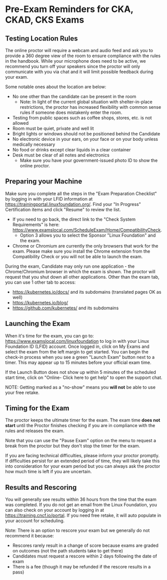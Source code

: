 # Pre-Exam Reminders for CKA, CKAD, CKS Exams

## Testing Location Rules

The online proctor will require a webcam and audio feed and ask you to provide a 360 degree view of the room to ensure compliance with the rules in the handbook. While your microphone does need to be active, we recommend you turn off your speakers since the proctor will only communicate with you via chat and it will limit possible feedback during your exam.

Some notable ones about the location are below:
- No one other than the candidate can be present in the room
   - Note: In light of the current global situation with shelter-in-place restrictions, the proctor has increased flexibility with common sense rules if someone does mistakenly enter the room.
- Testing from public spaces such as coffee shops, stores, etc. is not allowed
- Room must be quiet, private and well lit
- Bright lights or windows should not be positioned behind the Candidate
- No electronic device in your ears, on your face or on your body unless medically necessary
- No food or drinks except clear liquids in a clear container
- Desk must be clear of all notes and electronics
   - Make sure you have your government-issued photo ID to show the online proctor.


## Preparing your Machine

Make sure you complete all the steps in the "Exam Preparation Checklist" by logging in with your LFID information at <https://trainingportal.linuxfoundation.org/>. Find your "In Progress" Certification items and click "Resume" to review the list.
  - If you need to go back, the direct link to the "Check System Requirements" is here: https://www.examslocal.com/ScheduleExam/Home/CompatibilityCheck.
    - Option 3 allows you to select the Sponsor "Linux Foundation" and the exam.
  - Chrome or Chromium are currently the only browsers that work for the exam. Please make sure you install the Chrome extension from the Compatibility Check or you will not be able to launch the exam.

During the exam, Candidate may only run one application - the Chrome/Chromium browser in which the exam is shown. The proctor will request that you shut down all other applications. Other than the exam tab, you can use 1 other tab to access:
  - https://kubernetes.io/docs/ and its subdomains (translated pages OK as well)
  - https://kubernetes.io/blog/
  - https://github.com/kubernetes/ and its subdomains


## Launching the Exam

When it's time for the exam, you can go to: https://www.examslocal.com/linuxfoundation to log in with your Linux Foundation ID (LFID) account. Once logged in, click on My Exams and select the exam from the left margin to get started. You can begin the check-in process when you see a green "Launch Exam" button next to a timer. This may appear up to 15 minutes before your official exam time.

If the Launch Button does not show up within 5 minutes of the scheduled start time, click on "Online- Click here to get help" to open the support chat.

NOTE: Getting marked as a "no-show" means you **will not** be able to use your free retake.


## Timing for the Exam

The proctor keeps the ultimate timer for the exam. The exam time **does not start** until the Proctor finishes checking if you are in compliance with the rules and releases the exam.

Note that you can use the "Pause Exam" option on the menu to request a break from the proctor but they don't stop the timer for the exam.

If you are facing technical difficulties, please inform your proctor promptly. If difficulties persist for an extended period of time, they will likely take this into consideration for your exam period but you can always ask the proctor how much time is left if you are uncertain.


## Results and Rescoring

You will generally see results within 36 hours from the time that the exam was completed. If you do not get an email from the Linux Foundation, you can also check on your account by logging in at https://training.cncf.io/portal. If you need free retake, it will auto populate in your account for scheduling.

Note: There is an option to rescore your exam but we generally do not recommend it because:
   - Rescores rarely result in a change of score because exams are graded on outcomes (not the path students take to get there)
   - Candidates must request a rescore within 2 days following the date of exam
   - There is a fee (though it may be refunded if the rescore results in a pass)
